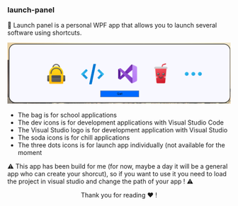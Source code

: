 ### launch-panel
<p align="center">
<p>🚀 Launch panel is a personal WPF app that allows you to launch several software using shortcuts.</p>
<img src="https://raw.githubusercontent.com/arayreth/launch-panel/main/readme/img/main_menu.png">
<ul>
  <li>The bag is for school applications</li>
  <li>The dev icons is for development applications with Visual Studio Code</li>
  <li>The Visual Studio logo is for development application with Visual Studio</li>
  <li>The soda icons is for chill applications</li>
  <li>The three dots icons is for launch app individually (not available for the moment</li>
</ul>
</p>
⚠️ This app has been build for me (for now, maybe a day it will be a general app who can create your shorcut), so if you want to use it you need to load the project in visual studio and change the path of your app ! ⚠️
<p> </p>
<div class="thank">
<p align="center">Thank you for reading ❤️ !</p>
</div>
